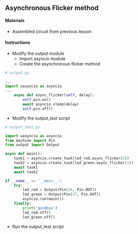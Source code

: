 ## Asynchronous Flicker method

#### Materials
 - Assembled circuit from previous lesson

#### Instructions
 - Modify the output module
   - Import asyncio module
   - Create the asynchronous flicker method
```Python
# output.py

...
import uasyncio as asyncio
...
    async def async_flicker(self, delay):
        self.pin.on()
        await asyncio.sleep(delay)
        self.pin.off()
```
 - Modify the output_test script
```Python
# output_test.py

import uasyncio as asyncio
from machine import Pin
from output import Output

async def main():
    task1 = asyncio.create_task(led_red.async_flicker(2))
    task2 = asyncio.create_task(led_green.async_flicker(1))
    await task1
    await task2

if __name__ == '__main__':
    try:
        led_red = Output(Pin(26, Pin.OUT))
        led_green = Output(Pin(27, Pin.OUT))
        asyncio.run(main())
    finally:
        print('goodbye')
        led_red.off()
        led_green.off()
```
- Run the output_test script
